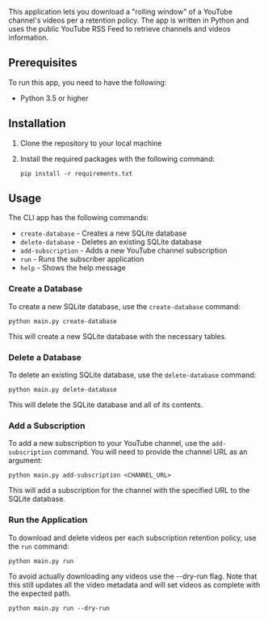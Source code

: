 This application lets you download a "rolling window" of a YouTube channel's videos per a retention policy. The app is written in Python and uses the public YouTube RSS Feed to retrieve channels and videos information.

## Prerequisites

To run this app, you need to have the following:

- Python 3.5 or higher

## Installation

1. Clone the repository to your local machine
2. Install the required packages with the following command:

   ```
   pip install -r requirements.txt
   ```

## Usage

The CLI app has the following commands:

- `create-database` - Creates a new SQLite database
- `delete-database` - Deletes an existing SQLite database
- `add-subscription` - Adds a new YouTube channel subscription
- `run` - Runs the subscriber application
- `help` - Shows the help message


### Create a Database

To create a new SQLite database, use the `create-database` command:

```
python main.py create-database
```

This will create a new SQLite database with the necessary tables.

### Delete a Database

To delete an existing SQLite database, use the `delete-database` command:

```
python main.py delete-database
```

This will delete the SQLite database and all of its contents.

### Add a Subscription

To add a new subscription to your YouTube channel, use the `add-subscription` command. You will need to provide the
channel URL as an argument:

```
python main.py add-subscription <CHANNEL_URL>
```

This will add a subscription for the channel with the specified URL to the SQLite database.

### Run the Application

To download and delete videos per each subscription retention policy, use the `run` command:

```
python main.py run
```

To avoid actually downloading any videos use the --dry-run flag. Note that this still updates all the video metadata and will set videos as complete with the expected path.
```
python main.py run --dry-run
```
